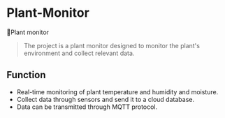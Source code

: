 # Plant-Monitor
🌳Plant monitor
>The project is a plant monitor designed to monitor the plant's environment and collect relevant data.

## Function
- Real-time monitoring of plant temperature and humidity and moisture.
- Collect data through sensors and send it to a cloud database.
- Data can be transmitted through MQTT protocol.
